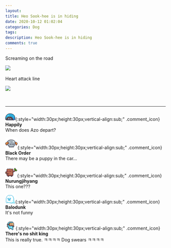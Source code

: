 ```yaml
---
layout: 
title: Heo Sook-hee is in hiding
date: 2020-10-12 01:02:04
categories: Dog
tags: 
description: Heo Sook-hee is in hiding
comments: true
---
```


Screaming on the road 

![](https://blog.kakaocdn.net/dn/bDnq0r/btqKEAigkCw/4bvLMztlOH6DDgwNsbf5e1/img.jpg)

Heart attack line

![](https://blog.kakaocdn.net/dn/TLaAS/btqKGjN4Y8M/NXERHV70HLBCpKyvu7bixK/img.jpg)

​

* * *

![comment](/assets/character/turtle.png){:style="width:30px;height:30px;vertical-align:sub;" .comment_icon} **Happily**  
When does Azo depart?   
  
![comment](/assets/character/skull.png){:style="width:30px;height:30px;vertical-align:sub;" .comment_icon} **Black Order**  
There may be a puppy in the car...   
  
![comment](/assets/character/trunk.png){:style="width:30px;height:30px;vertical-align:sub;" .comment_icon} **Nurungjihyang**  
This one???   
  
![comment](/assets/character/ghost.png){:style="width:30px;height:30px;vertical-align:sub;" .comment_icon} **Balodunk**  
It's not funny   
  
![comment](/assets/character/goggle.png){:style="width:30px;height:30px;vertical-align:sub;" .comment_icon} **There's no shit king**  
This is really true. ㅋㅋㅋㅋ Dog swears ㅋㅋㅋㅋ   
  

